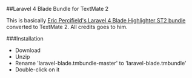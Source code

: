##Laravel 4 Blade Bundle for TextMate 2

This is basically [Eric Percifield's Laravel 4 Blade Highlighter ST2 bundle](https://github.com/Medalink/laravel-blade) converted to TextMate 2. All credits goes to him.

###Installation

* Download
* Unzip
* Rename 'laravel-blade.tmbundle-master' to 'laravel-blade.tmbundle'
* Double-click on it